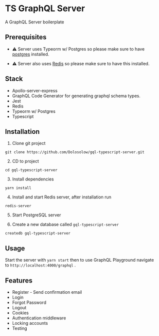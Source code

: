 # TS GraphQL Server

A GraphQL Server boilerplate

## Prerequisites

- :warning:  Server uses Typeorm w/ Postgres so please make sure to have [postgres](https://www.postgresql.org/download/) installed.

- :warning:  Server also uses [Redis](https://redis.io/download) so please make sure to have this installed.

## Stack<br /> 

- Apollo-server-express<br />
- GraphQL Code Generator for generating graphql schema types.<br />
- Jest<br />
- Redis<br />
- Typeorm w/ Postgres<br />
- Typescript<br />

## Installation

1. Clone git project
```
git clone https://github.com/Dolosolow/gql-typescript-server.git
```
2. CD to project
```
cd gql-typescript-server
```
3. Install dependencies
```
yarn install
```
4. Install and start Redis server, after installation run
```
redis-server
```
5. Start PostgreSQL server

6. Create a new database called `gql-typescript-server`
```
createdb gql-typescript-server
```

## Usage

Start the server with `yarn start` then to use GraphQL Playground navigate to `http://localhost:4000/graphql` .

## Features

* Register - Send confirmation email
* Login
* Forgot Password
* Logout  
* Cookies
* Authentication middleware
* Locking accounts
* Testing
